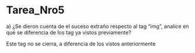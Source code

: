 # Tarea_Nro5
a) ¿Se dieron cuenta de el suceso extraño respecto al tag “img”, analice en qué se
diferencia de los tag ya vistos previamente?

Este tag no se cierra, a diferencia de los vistos anteriormente
